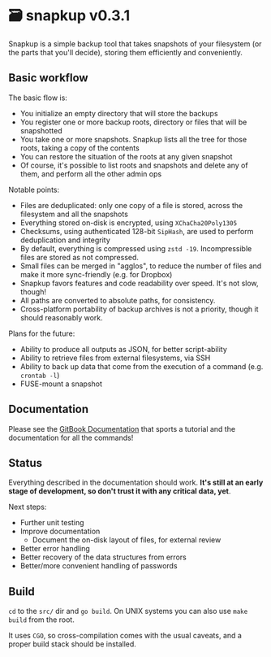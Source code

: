 # 🗃️ snapkup v0.3.1

Snapkup is a simple backup tool that takes snapshots of your filesystem (or the parts that you'll decide), storing them
efficiently and conveniently.

## Basic workflow

The basic flow is:

- You initialize an empty directory that will store the backups
- You register one or more backup roots, directory or files that will be snapshotted
- You take one or more snapshots. Snapkup lists all the tree for those roots, taking a copy of the contents
- You can restore the situation of the roots at any given snapshot
- Of course, it's possible to list roots and snapshots and delete any of them, and perform all the other admin ops 

Notable points:

- Files are deduplicated: only one copy of a file is stored, across the filesystem and all the snapshots
- Everything stored on-disk is encrypted, using `XChaCha20Poly1305`
- Checksums, using authenticated 128-bit `SipHash`, are used to perform deduplication and integrity
- By default, everything is compressed using `zstd -19`. Incompressible files are stored as not compressed.
- Small files can be merged in "agglos", to reduce the number of files and make it more sync-friendly (e.g. for Dropbox)
- Snapkup favors features and code readability over speed. It's not slow, though!
- All paths are converted to absolute paths, for consistency.
- Cross-platform portability of backup archives is not a priority, though it should reasonably work.

Plans for the future:

- Ability to produce all outputs as JSON, for better script-ability
- Ability to retrieve files from external filesystems, via SSH
- Ability to back up data that come from the execution of a command (e.g. `crontab -l`)
- FUSE-mount a snapshot

## Documentation

Please see the [GitBook Documentation](https://germ.gitbook.io/snapkup/) that sports a tutorial and the documentation for all the commands!

## Status

Everything described in the documentation should work. **It's still at an early stage of development, so don't trust it with any 
critical data, yet**. 

Next steps:

- Further unit testing
- Improve documentation
  - Document the on-disk layout of files, for external review
- Better error handling
- Better recovery of the data structures from errors
- Better/more convenient handling of passwords

## Build

`cd` to the `src/` dir and `go build`. On UNIX systems you can also use `make build` from the root.

It uses `CGO`, so cross-compilation comes with the usual caveats, and a proper build stack should be installed.
